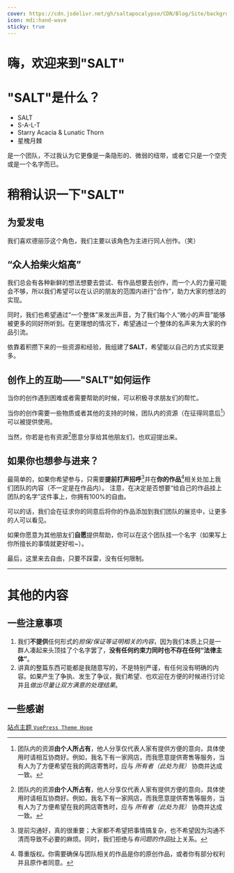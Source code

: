 ```yaml
---
cover: https://cdn.jsdelivr.net/gh/saltapocalypse/CDN/Blog/Site/backgrounds/Desktop_Luna_Kindred_v2.jpg
icon: mdi:hand-wave
sticky: true
---
```


# 嗨，欢迎来到"SALT"

# "SALT"是什么？

- SALT
- S-A-L-T
- Starry Acacia & Lunatic Thorn
- 星槐月棘

是一个团队，不过我认为它更像是一条隐形的、微弱的纽带，或者它只是一个空壳或是一个名字而已。

# 稍稍认识一下"SALT"

## 为爱发电

我们喜欢德丽莎这个角色，我们主要以该角色为主进行同人创作。（笑）

## “众人拾柴火焰高”

我们总会有各种新鲜的想法想要去尝试、有作品想要去创作，而一个人的力量可能会不够，所以我们希望可以在认识的朋友的范围内进行“合作”，助力大家的想法的实现。

同时，我们也希望通过“一个整体”来发出声音，为了我们每个人“微小的声音”能够被更多的同好所听到。在更理想的情况下，希望通过一个整体的名声来为大家的作品引流。

依靠着积攒下来的一些资源和经验，我组建了**SALT**，希望能以自己的方式实现更多。

## 创作上的互助——"SALT"如何运作

当你的创作遇到困难或者需要帮助的时候，可以积极寻求朋友们的帮忙。

当你的创作需要一些物质或者其他的支持的时候，团队内的资源（在征得同意后[^1]）可以被提供使用。

当然，你若是也有资源[^1]愿意分享给其他朋友们，也欢迎提出来。

## 如果你也想参与进来？

最简单的，如果你希望参与，只需要**提前打声招呼**[^2]并在**你的作品**[^3]相关处加上我们团队的内容（不一定是在作品内）。
注意，在决定是否想要“给自己的作品挂上团队的名字”这件事上，你拥有100%的自由。

可以的话，我们会在征求你的同意后将你的作品添加到我们团队的展览中，让更多的人可以看见。

如果你愿意为其他朋友们**自愿**提供帮助，你可以在这个团队挂一个名字（如果写上你所擅长的事情就更好啦~）。

最后，这里来去自由，只要不踩雷，没有任何限制。

---
# 其他的内容

## 一些注意事项

1. 我们**不提供**任何形式的*担保/保证等证明相关的内容*，因为我们本质上只是一群人凑起来头顶挂了个名字罢了，**没有任何约束力同时也不存在任何“法律主体”**。
2. 讲真的整篇东西可能都是我随意写的，不是特别严谨，有任何没有明确的内容。如果产生了争执、发生了争议，我们希望、也欢迎在方便的时候进行讨论并且*做出尽量让双方满意的处理结果*。

## 一些感谢

[站点主题 `VuePress Theme Hope`](https://theme-hope.vuejs.press/)

[^1]: 团队内的资源**由个人所占有**，他人分享仅代表人家有提供方便的意向，具体使用时请相互协商好。例如，我名下有一家网店，而我愿意提供寄售等服务，当有人为了方便希望在我的网店寄售时，应与 *所有者（此处为我）* 协商并达成一致。
[^2]: 提前沟通好，真的很重要；大家都不希望把事情搞复杂，也不希望因为沟通不清而导致不必要的麻烦。同时，我们拒绝与*有问题的作品*扯上关系。
[^3]: 尊重版权。你需要确保与团队相关的作品是你的原创作品，或者你有部分权利并且原作者同意。
